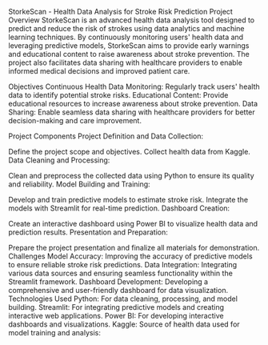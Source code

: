 StorkeScan - Health Data Analysis for Stroke Risk Prediction
Project Overview
StorkeScan is an advanced health data analysis tool designed to predict and reduce the risk of strokes using data analytics and machine learning techniques. By continuously monitoring users' health data and leveraging predictive models, StorkeScan aims to provide early warnings and educational content to raise awareness about stroke prevention. The project also facilitates data sharing with healthcare providers to enable informed medical decisions and improved patient care.

Objectives
Continuous Health Data Monitoring: Regularly track users' health data to identify potential stroke risks.
Educational Content: Provide educational resources to increase awareness about stroke prevention.
Data Sharing: Enable seamless data sharing with healthcare providers for better decision-making and care improvement.

Project Components
Project Definition and Data Collection:

Define the project scope and objectives.
Collect health data from Kaggle.
Data Cleaning and Processing:

Clean and preprocess the collected data using Python to ensure its quality and reliability.
Model Building and Training:

Develop and train predictive models to estimate stroke risk.
Integrate the models with Streamlit for real-time prediction.
Dashboard Creation:

Create an interactive dashboard using Power BI to visualize health data and prediction results.
Presentation and Preparation:

Prepare the project presentation and finalize all materials for demonstration.
Challenges
Model Accuracy: Improving the accuracy of predictive models to ensure reliable stroke risk predictions.
Data Integration: Integrating various data sources and ensuring seamless functionality within the Streamlit framework.
Dashboard Development: Developing a comprehensive and user-friendly dashboard for data visualization.
Technologies Used
Python: For data cleaning, processing, and model building.
Streamlit: For integrating predictive models and creating interactive web applications.
Power BI: For developing interactive dashboards and visualizations.
Kaggle: Source of health data used for model training and analysis:


 

